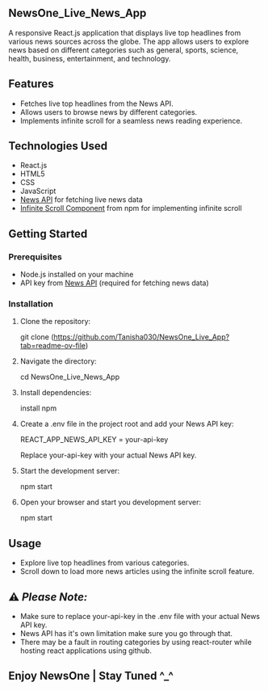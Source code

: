## NewsOne_Live_News_App
A responsive React.js application that displays live top headlines from various news sources across the globe. The app allows users to explore news based on different categories such as general, sports, science, health, business, entertainment, and technology.

## Features

- Fetches live top headlines from the News API.
- Allows users to browse news by different categories.
- Implements infinite scroll for a seamless news reading experience.

## Technologies Used

- React.js
- HTML5
- CSS
- JavaScript
- [News API](https://newsapi.org/) for fetching live news data
- [Infinite Scroll Component](https://www.npmjs.com/package/react-infinite-scroll-component) from npm for implementing infinite scroll

## Getting Started

### Prerequisites

- Node.js installed on your machine
- API key from [News API](https://newsapi.org/) (required for fetching news data)

### Installation

1. Clone the repository:

   
   git clone (https://github.com/Tanisha030/NewsOne_Live_App?tab=readme-ov-file)
   
2. Navigate the directory:
   
   cd NewsOne_Live_News_App
   
3. Install dependencies:
   
   install npm
   
4. Create a .env file in the project root and add your News API key:
   
   REACT_APP_NEWS_API_KEY = your-api-key
   
   Replace your-api-key with your actual News API key.
   
6. Start the development server:
   
   npm start
   
7. Open your browser and start you development server:
   
   npm start
    

## Usage
- Explore live top headlines from various categories.
- Scroll down to load more news articles using the infinite scroll feature.

## ⚠️ *Please Note:*
- Make sure to replace your-api-key in the .env file with your actual News API key.
- News API has it's own limitation make sure you go through that.
- There may be a fault in routing categories by using react-router while hosting react applications using github.

## Enjoy NewsOne | Stay Tuned ^_^
